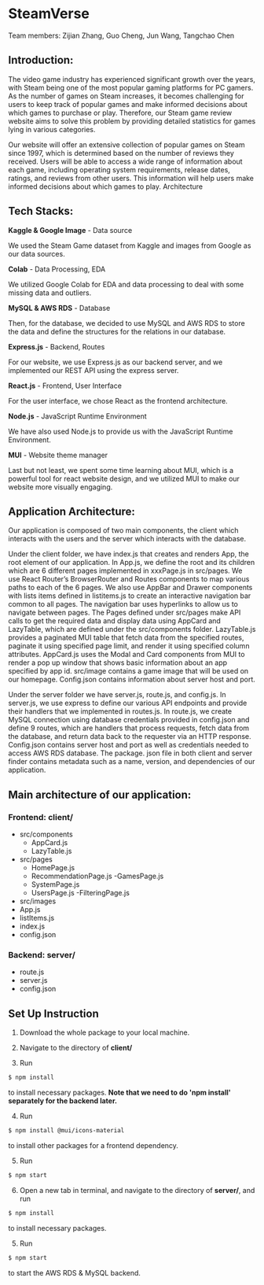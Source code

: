 # SteamVerse

Team members: Zijian Zhang, Guo Cheng, Jun Wang, Tangchao Chen

## Introduction: 

The video game industry has experienced significant growth over the years, with Steam being one of the most popular gaming platforms for PC gamers. As the number of games on Steam increases, it becomes challenging for users to keep track of popular games and make informed decisions about which games to purchase or play. Therefore, our Steam game review website aims to solve this problem by providing detailed statistics for games lying in various categories.

Our website will offer an extensive collection of popular games on Steam since 1997, which is determined based on the number of reviews they received. Users will be able to access a wide range of information about each game, including operating system requirements, release dates, ratings, and reviews from other users. This information will help users make informed decisions about which games to play.
Architecture

## Tech Stacks:
**Kaggle & Google Image** - Data source

We used the Steam Game dataset from Kaggle and images from Google as our data sources.

**Colab** - Data Processing, EDA

We utilized Google Colab for EDA and data processing to deal with some missing data and outliers.

**MySQL & AWS RDS** - Database

Then, for the database, we decided to use MySQL and AWS RDS to store the data and define the structures for the relations in our database.

**Express.js** - Backend, Routes

For our website, we use Express.js as our backend server, and we implemented our REST API using the express server.

**React.js** - Frontend, User Interface

For the user interface, we chose React as the frontend architecture.

**Node.js** - JavaScript Runtime Environment

We have also used Node.js to provide us with the JavaScript Runtime Environment.

**MUI** - Website theme manager

Last but not least, we spent some time learning about MUI, which is a powerful tool for react website design, and we utilized MUI to make our website more visually engaging.

## Application Architecture:
Our application is composed of two main components, the client which interacts with the users and the server which interacts with the database.

Under the client folder, we have index.js that creates and renders App, the root element of our application. In App.js, we define the root and its children which are 6 different pages implemented in xxxPage.js in src/pages. We use React Router’s BrowserRouter and Routes components to map various paths to each of the 6 pages. We also use AppBar and Drawer components with lists items defined in listitems.js to create an interactive navigation bar common to all pages. The navigation bar uses hyperlinks to allow us to navigate between pages. The Pages defined under src/pages make API calls to get the required data and display data using AppCard and LazyTable, which are defined under the src/components folder. LazyTable.js provides a paginated MUI table that fetch data from the specified routes, paginate it using specified page limit, and render it using specified column attributes. AppCard.js uses the Modal and Card components from MUI to render a pop up window that shows basic information about an app specified by app id. src/image contains a game image that will be used on our homepage. Config.json contains information about server host and port.

Under the server folder we have server.js, route.js, and config.js. In server.js, we use express to define our various API endpoints and provide their handlers that we implemented in routes.js. In route.js, we create MySQL connection using database credentials provided in config.json and define 9 routes, which are handlers that process requests, fetch data from the database, and return data back to the requester via an HTTP response. Config.json contains server host and port as well as credentials needed to access AWS RDS database.
The package. json file in both client and server finder contains metadata such as a name, version, and dependencies of our application. 

## Main architecture of our application:
### Frontend: **client/**
- src/components
	- AppCard.js
	- LazyTable.js
- src/pages
	- HomePage.js
	- RecommendationPage.js
	-GamesPage.js
	- SystemPage.js
	- UsersPage.js
	-FilteringPage.js
- src/images
- App.js
- listItems.js
- index.js
- config.json

### Backend: **server/**
- route.js
- server.js
- config.json

## Set Up Instruction

1. Download the whole package to your local machine.

2. Navigate to the directory of **client/**

3. Run

```sh
$ npm install
```
to install necessary packages.  **Note that we need to do 'npm install' separately for the backend later.**

4. Run

```sh
$ npm install @mui/icons-material
```
to install other packages for a frontend dependency.

5. Run

```sh
$ npm start
```

6. Open a new tab in terminal, and navigate to the directory of **server/**, and run

```sh
$ npm install
```
to install necessary packages.

5. Run

```sh
$ npm start
```
to start the AWS RDS & MySQL backend.


